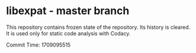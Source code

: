 # libexpat - master branch

This repository contains frozen state of the repository.
Its history is cleared. It is used only for static code
analysis with Codacy.

Commit Time: 1709095515